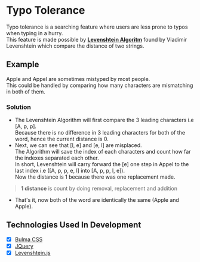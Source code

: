 # Typo Tolerance

Typo tolerance is a searching feature where users are less prone to typos when typing in a hurry.  
This feature is made possible by **[Levenshtein Algoritm](https://en.wikipedia.org/wiki/Levenshtein_distance)** found by Vladimir Levenshtein which compare the distance of two strings.

## Example

Apple and Appel are sometimes mistyped by most people.  
This could be handled by comparing how many characters are mismatching in both of them.

### Solution

- The Levenshtein Algorithm will first compare the 3 leading characters i.e [A, p, p].
  <br>
  Because there is no difference in 3 leading characters for both of the word, hence the current distance is 0.
- Next, we can see that [l, e] and [e, l] are misplaced.
  <br>
  The Algorithm will save the index of each characters and count how far the indexes separated each other.
  <br>
  In short, Levenshtein will carry forward the [e] one step in Appel to the last index i.e ([A, p, p, e, l] into [A, p, p, l, e]).
  <br>
  Now the distance is 1 because there was one replacement made.
> **1 distance** is count by doing removal, replacement and addition
- That's it, now both of the word are identically the same (Apple and Apple).


## Technologies Used In Development
- [x] [Bulma CSS](https://bulma.io)
- [x] [JQuery](https://jquery.com/)
- [x] [Levenshtein.js](https://github.com/gustf/js-levenshtein)
